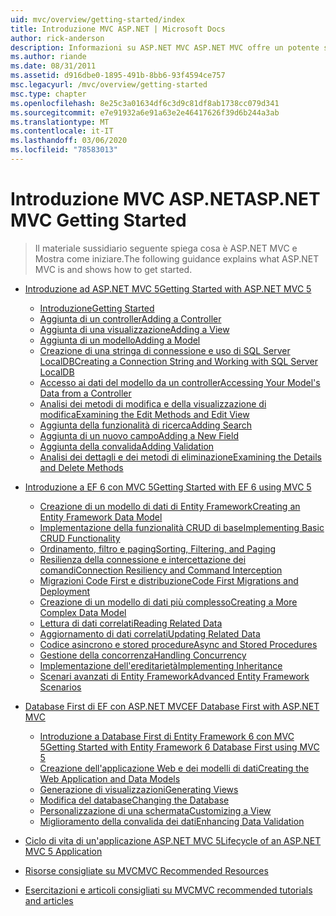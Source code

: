 ```yaml
---
uid: mvc/overview/getting-started/index
title: Introduzione MVC ASP.NET | Microsoft Docs
author: rick-anderson
description: Informazioni su ASP.NET MVC ASP.NET MVC offre un potente sistema basato su modelli per creare siti Web dinamici che consentono una netta separazione delle problematiche e che...
ms.author: riande
ms.date: 08/31/2011
ms.assetid: d916dbe0-1895-491b-8bb6-93f4594ce757
msc.legacyurl: /mvc/overview/getting-started
msc.type: chapter
ms.openlocfilehash: 8e25c3a01634df6c3d9c81df8ab1738cc079d341
ms.sourcegitcommit: e7e91932a6e91a63e2e46417626f39d6b244a3ab
ms.translationtype: MT
ms.contentlocale: it-IT
ms.lasthandoff: 03/06/2020
ms.locfileid: "78583013"
---
```

# <a name="aspnet-mvc-getting-started"></a><span data-ttu-id="04d68-103">Introduzione MVC ASP.NET</span><span class="sxs-lookup"><span data-stu-id="04d68-103">ASP.NET MVC Getting Started</span></span>

> <span data-ttu-id="04d68-104">Il materiale sussidiario seguente spiega cosa è ASP.NET MVC e Mostra come iniziare.</span><span class="sxs-lookup"><span data-stu-id="04d68-104">The following guidance explains what ASP.NET MVC is and shows how to get started.</span></span>

- [<span data-ttu-id="04d68-105">Introduzione ad ASP.NET MVC 5</span><span class="sxs-lookup"><span data-stu-id="04d68-105">Getting Started with ASP.NET MVC 5</span></span>](introduction/index.md)

    - [<span data-ttu-id="04d68-106">Introduzione</span><span class="sxs-lookup"><span data-stu-id="04d68-106">Getting Started</span></span>](introduction/getting-started.md)
    - [<span data-ttu-id="04d68-107">Aggiunta di un controller</span><span class="sxs-lookup"><span data-stu-id="04d68-107">Adding a Controller</span></span>](introduction/adding-a-controller.md)
    - [<span data-ttu-id="04d68-108">Aggiunta di una visualizzazione</span><span class="sxs-lookup"><span data-stu-id="04d68-108">Adding a View</span></span>](introduction/adding-a-view.md)
    - [<span data-ttu-id="04d68-109">Aggiunta di un modello</span><span class="sxs-lookup"><span data-stu-id="04d68-109">Adding a Model</span></span>](introduction/adding-a-model.md)
    - [<span data-ttu-id="04d68-110">Creazione di una stringa di connessione e uso di SQL Server LocalDB</span><span class="sxs-lookup"><span data-stu-id="04d68-110">Creating a Connection String and Working with SQL Server LocalDB</span></span>](introduction/creating-a-connection-string.md)
    - [<span data-ttu-id="04d68-111">Accesso ai dati del modello da un controller</span><span class="sxs-lookup"><span data-stu-id="04d68-111">Accessing Your Model's Data from a Controller</span></span>](introduction/accessing-your-models-data-from-a-controller.md)
    - [<span data-ttu-id="04d68-112">Analisi dei metodi di modifica e della visualizzazione di modifica</span><span class="sxs-lookup"><span data-stu-id="04d68-112">Examining the Edit Methods and Edit View</span></span>](introduction/examining-the-edit-methods-and-edit-view.md)
    - [<span data-ttu-id="04d68-113">Aggiunta della funzionalità di ricerca</span><span class="sxs-lookup"><span data-stu-id="04d68-113">Adding Search</span></span>](introduction/adding-search.md)
    - [<span data-ttu-id="04d68-114">Aggiunta di un nuovo campo</span><span class="sxs-lookup"><span data-stu-id="04d68-114">Adding a New Field</span></span>](introduction/adding-a-new-field.md)
    - [<span data-ttu-id="04d68-115">Aggiunta della convalida</span><span class="sxs-lookup"><span data-stu-id="04d68-115">Adding Validation</span></span>](introduction/adding-validation.md)
    - [<span data-ttu-id="04d68-116">Analisi dei dettagli e dei metodi di eliminazione</span><span class="sxs-lookup"><span data-stu-id="04d68-116">Examining the Details and Delete Methods</span></span>](introduction/examining-the-details-and-delete-methods.md)
- [<span data-ttu-id="04d68-117">Introduzione a EF 6 con MVC 5</span><span class="sxs-lookup"><span data-stu-id="04d68-117">Getting Started with EF 6 using MVC 5</span></span>](getting-started-with-ef-using-mvc/index.md)

    - [<span data-ttu-id="04d68-118">Creazione di un modello di dati di Entity Framework</span><span class="sxs-lookup"><span data-stu-id="04d68-118">Creating an Entity Framework Data Model</span></span>](getting-started-with-ef-using-mvc/creating-an-entity-framework-data-model-for-an-asp-net-mvc-application.md)
    - [<span data-ttu-id="04d68-119">Implementazione della funzionalità CRUD di base</span><span class="sxs-lookup"><span data-stu-id="04d68-119">Implementing Basic CRUD Functionality</span></span>](getting-started-with-ef-using-mvc/implementing-basic-crud-functionality-with-the-entity-framework-in-asp-net-mvc-application.md)
    - [<span data-ttu-id="04d68-120">Ordinamento, filtro e paging</span><span class="sxs-lookup"><span data-stu-id="04d68-120">Sorting, Filtering, and Paging</span></span>](getting-started-with-ef-using-mvc/sorting-filtering-and-paging-with-the-entity-framework-in-an-asp-net-mvc-application.md)
    - [<span data-ttu-id="04d68-121">Resilienza della connessione e intercettazione dei comandi</span><span class="sxs-lookup"><span data-stu-id="04d68-121">Connection Resiliency and Command Interception</span></span>](getting-started-with-ef-using-mvc/connection-resiliency-and-command-interception-with-the-entity-framework-in-an-asp-net-mvc-application.md)
    - [<span data-ttu-id="04d68-122">Migrazioni Code First e distribuzione</span><span class="sxs-lookup"><span data-stu-id="04d68-122">Code First Migrations and Deployment</span></span>](getting-started-with-ef-using-mvc/migrations-and-deployment-with-the-entity-framework-in-an-asp-net-mvc-application.md)
    - [<span data-ttu-id="04d68-123">Creazione di un modello di dati più complesso</span><span class="sxs-lookup"><span data-stu-id="04d68-123">Creating a More Complex Data Model</span></span>](getting-started-with-ef-using-mvc/creating-a-more-complex-data-model-for-an-asp-net-mvc-application.md)
    - [<span data-ttu-id="04d68-124">Lettura di dati correlati</span><span class="sxs-lookup"><span data-stu-id="04d68-124">Reading Related Data</span></span>](getting-started-with-ef-using-mvc/reading-related-data-with-the-entity-framework-in-an-asp-net-mvc-application.md)
    - [<span data-ttu-id="04d68-125">Aggiornamento di dati correlati</span><span class="sxs-lookup"><span data-stu-id="04d68-125">Updating Related Data</span></span>](getting-started-with-ef-using-mvc/updating-related-data-with-the-entity-framework-in-an-asp-net-mvc-application.md)
    - [<span data-ttu-id="04d68-126">Codice asincrono e stored procedure</span><span class="sxs-lookup"><span data-stu-id="04d68-126">Async and Stored Procedures</span></span>](getting-started-with-ef-using-mvc/async-and-stored-procedures-with-the-entity-framework-in-an-asp-net-mvc-application.md)
    - [<span data-ttu-id="04d68-127">Gestione della concorrenza</span><span class="sxs-lookup"><span data-stu-id="04d68-127">Handling Concurrency</span></span>](getting-started-with-ef-using-mvc/handling-concurrency-with-the-entity-framework-in-an-asp-net-mvc-application.md)
    - [<span data-ttu-id="04d68-128">Implementazione dell'ereditarietà</span><span class="sxs-lookup"><span data-stu-id="04d68-128">Implementing Inheritance</span></span>](getting-started-with-ef-using-mvc/implementing-inheritance-with-the-entity-framework-in-an-asp-net-mvc-application.md)
    - [<span data-ttu-id="04d68-129">Scenari avanzati di Entity Framework</span><span class="sxs-lookup"><span data-stu-id="04d68-129">Advanced Entity Framework Scenarios</span></span>](getting-started-with-ef-using-mvc/advanced-entity-framework-scenarios-for-an-mvc-web-application.md)
- [<span data-ttu-id="04d68-130">Database First di EF con ASP.NET MVC</span><span class="sxs-lookup"><span data-stu-id="04d68-130">EF Database First with ASP.NET MVC</span></span>](database-first-development/index.md)

    - [<span data-ttu-id="04d68-131">Introduzione a Database First di Entity Framework 6 con MVC 5</span><span class="sxs-lookup"><span data-stu-id="04d68-131">Getting Started with Entity Framework 6 Database First using MVC 5</span></span>](database-first-development/setting-up-database.md)
    - [<span data-ttu-id="04d68-132">Creazione dell'applicazione Web e dei modelli di dati</span><span class="sxs-lookup"><span data-stu-id="04d68-132">Creating the Web Application and Data Models</span></span>](database-first-development/creating-the-web-application.md)
    - [<span data-ttu-id="04d68-133">Generazione di visualizzazioni</span><span class="sxs-lookup"><span data-stu-id="04d68-133">Generating Views</span></span>](database-first-development/generating-views.md)
    - [<span data-ttu-id="04d68-134">Modifica del database</span><span class="sxs-lookup"><span data-stu-id="04d68-134">Changing the Database</span></span>](database-first-development/changing-the-database.md)
    - [<span data-ttu-id="04d68-135">Personalizzazione di una schermata</span><span class="sxs-lookup"><span data-stu-id="04d68-135">Customizing a View</span></span>](database-first-development/customizing-a-view.md)
    - [<span data-ttu-id="04d68-136">Miglioramento della convalida dei dati</span><span class="sxs-lookup"><span data-stu-id="04d68-136">Enhancing Data Validation</span></span>](database-first-development/enhancing-data-validation.md)
- [<span data-ttu-id="04d68-137">Ciclo di vita di un'applicazione ASP.NET MVC 5</span><span class="sxs-lookup"><span data-stu-id="04d68-137">Lifecycle of an ASP.NET MVC 5 Application</span></span>](lifecycle-of-an-aspnet-mvc-5-application.md)
- [<span data-ttu-id="04d68-138">Risorse consigliate su MVC</span><span class="sxs-lookup"><span data-stu-id="04d68-138">MVC Recommended Resources</span></span>](recommended-resources-for-mvc.md)
- [<span data-ttu-id="04d68-139">Esercitazioni e articoli consigliati su MVC</span><span class="sxs-lookup"><span data-stu-id="04d68-139">MVC recommended tutorials and articles</span></span>](mvc-learning-sequence.md)
